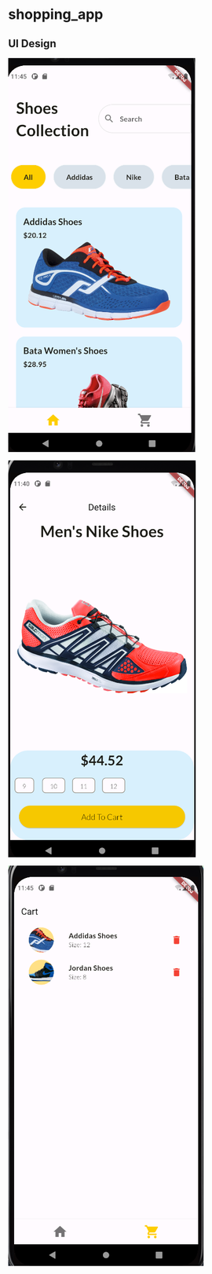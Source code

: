 # shopping_app


## UI Design

![1689531417014](image/README/1689531417014.png)

![1689531229378](image/README/1689531229378.png)

![1689531426564](image/README/1689531426564.png)
